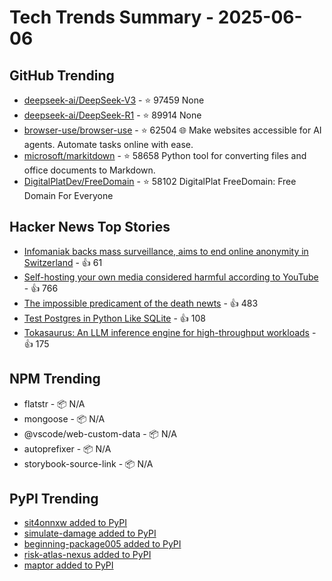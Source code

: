 # Tech Trends Summary - 2025-06-06

## GitHub Trending
- [deepseek-ai/DeepSeek-V3](https://github.com/deepseek-ai/DeepSeek-V3) - ⭐ 97459
  None
- [deepseek-ai/DeepSeek-R1](https://github.com/deepseek-ai/DeepSeek-R1) - ⭐ 89914
  None
- [browser-use/browser-use](https://github.com/browser-use/browser-use) - ⭐ 62504
  🌐 Make websites accessible for AI agents. Automate tasks online with ease.
- [microsoft/markitdown](https://github.com/microsoft/markitdown) - ⭐ 58658
  Python tool for converting files and office documents to Markdown.
- [DigitalPlatDev/FreeDomain](https://github.com/DigitalPlatDev/FreeDomain) - ⭐ 58102
  DigitalPlat FreeDomain: Free Domain For Everyone

## Hacker News Top Stories
- [Infomaniak backs mass surveillance, aims to end online anonymity in Switzerland](https://discuss.privacyguides.net/t/psa-infomaniak-supports-mass-surveillance-calling-for-legal-change-to-end-online-anonymity-mandatory-metadata-retention/28065) - 👍 61
- [Self-hosting your own media considered harmful according to YouTube](https://www.jeffgeerling.com/blog/2025/self-hosting-your-own-media-considered-harmful) - 👍 766
- [The impossible predicament of the death newts](https://crookedtimber.org/2025/06/05/occasional-paper-the-impossible-predicament-of-the-death-newts/) - 👍 483
- [Test Postgres in Python Like SQLite](https://github.com/wey-gu/py-pglite) - 👍 108
- [Tokasaurus: An LLM inference engine for high-throughput workloads](https://scalingintelligence.stanford.edu/blogs/tokasaurus/) - 👍 175

## NPM Trending
- flatstr - 📦 N/A
- mongoose - 📦 N/A
- @vscode/web-custom-data - 📦 N/A
- autoprefixer - 📦 N/A
- storybook-source-link - 📦 N/A

## PyPI Trending
- [sit4onnxw added to PyPI](https://pypi.org/project/sit4onnxw/)
- [simulate-damage added to PyPI](https://pypi.org/project/simulate-damage/)
- [beginning-package005 added to PyPI](https://pypi.org/project/beginning-package005/)
- [risk-atlas-nexus added to PyPI](https://pypi.org/project/risk-atlas-nexus/)
- [maptor added to PyPI](https://pypi.org/project/maptor/)
